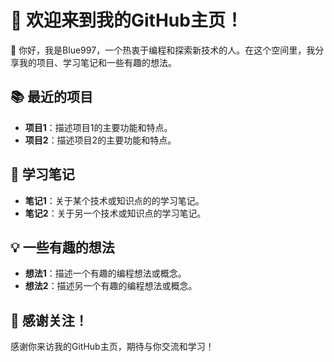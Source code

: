 # 🚀 欢迎来到我的GitHub主页！  
  
👋 你好，我是Blue997，一个热衷于编程和探索新技术的人。在这个空间里，我分享我的项目、学习笔记和一些有趣的想法。  
  
## 📚 最近的项目  
  
- **项目1**：描述项目1的主要功能和特点。  
- **项目2**：描述项目2的主要功能和特点。  
  
## 📖 学习笔记  
  
- **笔记1**：关于某个技术或知识点的的学习笔记。  
- **笔记2**：关于另一个技术或知识点的学习笔记。  
  
## 💡 一些有趣的想法  
  
- **想法1**：描述一个有趣的编程想法或概念。  
- **想法2**：描述另一个有趣的编程想法或概念。  
  
## 🎉 感谢关注！  
  
感谢你来访我的GitHub主页，期待与你交流和学习！
